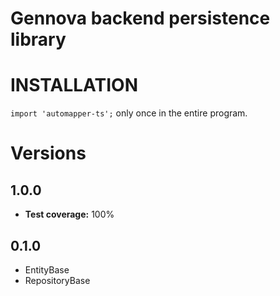 # Gennova backend persistence library

# INSTALLATION

`import 'automapper-ts';` only once in the entire program.

# Versions
## 1.0.0
- **Test coverage:** 100%

## 0.1.0
- EntityBase
- RepositoryBase